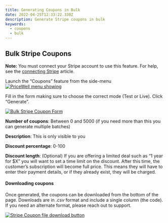 ```yaml
---
title: Generating Coupons in Bulk
date: 2022-04-25T12:33:22.330Z
description: Generate Stripe coupons in bulk
keywords:
  - coupons
  - bulk
---
```

## Bulk Stripe Coupons

**Note:** You must connect your Stripe account to use this feature. For help, see the [connecting Stripe](https://help.pricewell.io/getting-started/connecting-a-stripe-account/) article.

Launch the “Coupons” feature from the side-menu[![PriceWell menu showing ](https://help.pricewell.io/img/coupons_menu.png)](https://help.pricewell.io/img/coupons_menu.png)

Fill in the form making sure to choose the correct mode (Test or Live). Click “Generate”.

[![Bulk Stripe Coupon Form](https://help.pricewell.io/img/coupons_form.png)](https://help.pricewell.io/img/coupons_form.png)

**Number of coupons**: Between 0 and 5000 (if you need more than this you can generate multiple batches)

**Description**: This is only visible to you

**Discount percentage**: 0-100

**Discount length**: (Optional) If you are offering a limited deal such as “1 year for $X” you will want to set a time limit on the discount. After this time, the customer’s subscription will become full price. This means they will have to enter their payment details, or if they already exist, they will be charged.

#### Downloading coupons

Once generated, the coupons can be downloaded from the bottom of the page. Downloads are in *.csv* format and include a single column (the code). If you need an alternate format, please reach out to support.

[![Stripe Coupon file download button](https://help.pricewell.io/img/coupons_download.png)](https://help.pricewell.io/img/coupons_download.png)
